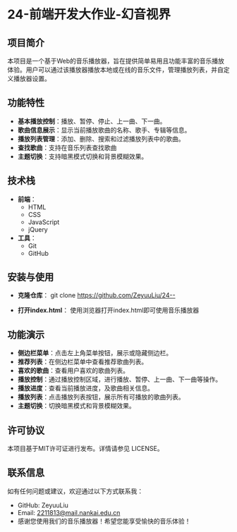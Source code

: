 # 24-前端开发大作业-幻音视界

## 项目简介
本项目是一个基于Web的音乐播放器，旨在提供简单易用且功能丰富的音乐播放体验。用户可以通过该播放器播放本地或在线的音乐文件，管理播放列表，并自定义播放器设置。

## 功能特性
- **基本播放控制**：播放、暂停、停止、上一曲、下一曲。
- **歌曲信息展示**：显示当前播放歌曲的名称、歌手、专辑等信息。
- **播放列表管理**：添加、删除、搜索和过滤播放列表中的歌曲。
- **查找歌曲**：支持在音乐列表查找歌曲
- **主题切换**：支持暗黑模式切换和背景模糊效果。

## 技术栈
- **前端**：
  - HTML
  - CSS
  - JavaScript
  - jQuery
- **工具**：
  - Git
  - GitHub

## 安装与使用

- **克隆仓库**：
   git clone https://github.com/ZeyuuLiu/24--
   
- **打开index.html**：
   使用浏览器打开index.html即可使用音乐播放器

## 功能演示
- **侧边栏菜单**：点击左上角菜单按钮，展示或隐藏侧边栏。
- **推荐列表**：在侧边栏菜单中查看推荐歌曲列表。
- **喜欢的歌曲**：查看用户喜欢的歌曲列表。
- **播放控制**：通过播放控制区域，进行播放、暂停、上一曲、下一曲等操作。
- **播放进度**：查看当前播放进度，及歌曲相关信息。
- **播放列表**：点击播放列表按钮，展示所有可播放的歌曲列表。
- **主题切换**：切换暗黑模式和背景模糊效果。

## 许可协议
本项目基于MIT许可证进行发布。详情请参见 LICENSE。

## 联系信息
如有任何问题或建议，欢迎通过以下方式联系我：
- GitHub: ZeyuuLiu
- Email: 2211813@mail.nankai.edu.cn
- 感谢您使用我们的音乐播放器！希望您能享受愉快的音乐体验！
